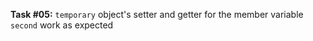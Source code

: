 **Task #05:** `temporary` object's setter and getter for the member variable `second` work as expected
